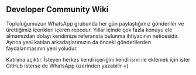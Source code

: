 ## Developer Community Wiki

Topluluğumuzun WhatsApp grubunda her gün paylaştığımız gönderiler ve ürettiğimiz içerikleri içeren repodur.
Yıllar içinde çok fazla konuyu ele almamızdan dolayı kendimize referansta bulunma ihtiyacının neticesidir.
Ayrıca yeni katılan arkadaşlarımızın da önceki gönderilerden faydalanmasının yeni yoludur.

Katılıma açıktır. İsteyen herkes kendi içeriğini kendi ismi ile eklemek için ister GitHub isterse de WhatsApp üzerinden yazabilir =)
